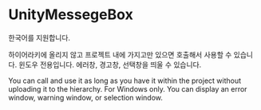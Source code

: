 # UnityMessegeBox
한국어를 지원합니다.

하이어라키에 올리지 않고 프로젝트 내에 가지고만 있으면 호출해서 사용할 수 있습니다. 윈도우 전용입니다.
에러창, 경고창, 선택창을 띄울 수 있습니다.

You can call and use it as long as you have it within the project without uploading it to the hierarchy. For Windows only.
You can display an error window, warning window, or selection window.

